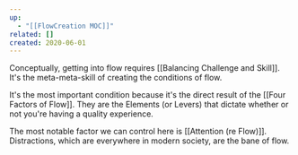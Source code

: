 ```yaml
---
up:
  - "[[FlowCreation MOC]]"
related: []
created: 2020-06-01
---
```


Conceptually, getting into flow requires [[Balancing Challenge and Skill]]. It's the meta-meta-skill of creating the conditions of flow.

It's the most important condition because it's the direct result of the [[Four Factors of Flow]]. They are the Elements (or Levers) that dictate whether or not you're having a quality experience.

The most notable factor we can control here is [[Attention (re Flow)]]. Distractions, which are everywhere in modern society, are the bane of flow. 
